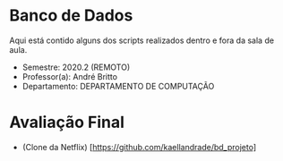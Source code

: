 # Banco de Dados
Aqui está contido alguns dos scripts realizados
dentro e fora da sala de aula. 

- Semestre: 2020.2 (REMOTO)
- Professor(a): André Britto
- Departamento: DEPARTAMENTO DE COMPUTAÇÃO

# Avaliação Final
- (Clone da Netflix) [https://github.com/kaellandrade/bd_projeto]
